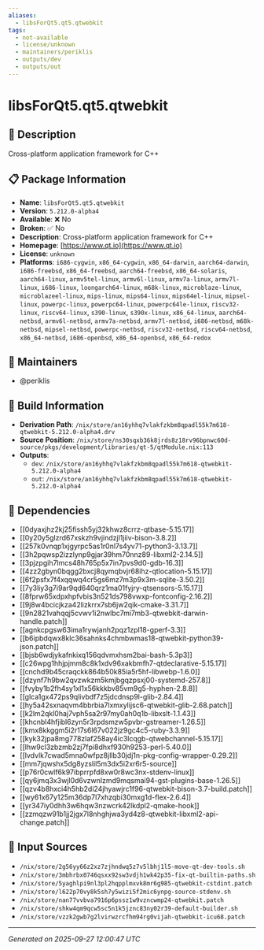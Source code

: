 ```yaml
---
aliases:
  - libsForQt5.qt5.qtwebkit
tags:
  - not-available
  - license/unknown
  - maintainers/periklis
  - outputs/dev
  - outputs/out
---
```


# libsForQt5.qt5.qtwebkit

## 📝 Description

Cross-platform application framework for C++

## 📋 Package Information

- **Name**: `libsForQt5.qt5.qtwebkit`
- **Version**: `5.212.0-alpha4`
- **Available**: ❌ No
- **Broken**: ✅ No
- **Description**: Cross-platform application framework for C++
- **Homepage**: [https://www.qt.io](https://www.qt.io)
- **License**: `unknown`
- **Platforms**: `i686-cygwin`, `x86_64-cygwin`, `x86_64-darwin`, `aarch64-darwin`, `i686-freebsd`, `x86_64-freebsd`, `aarch64-freebsd`, `x86_64-solaris`, `aarch64-linux`, `armv5tel-linux`, `armv6l-linux`, `armv7a-linux`, `armv7l-linux`, `i686-linux`, `loongarch64-linux`, `m68k-linux`, `microblaze-linux`, `microblazeel-linux`, `mips-linux`, `mips64-linux`, `mips64el-linux`, `mipsel-linux`, `powerpc-linux`, `powerpc64-linux`, `powerpc64le-linux`, `riscv32-linux`, `riscv64-linux`, `s390-linux`, `s390x-linux`, `x86_64-linux`, `aarch64-netbsd`, `armv6l-netbsd`, `armv7a-netbsd`, `armv7l-netbsd`, `i686-netbsd`, `m68k-netbsd`, `mipsel-netbsd`, `powerpc-netbsd`, `riscv32-netbsd`, `riscv64-netbsd`, `x86_64-netbsd`, `i686-openbsd`, `x86_64-openbsd`, `x86_64-redox`
## 👥 Maintainers

- @periklis


## 🔧 Build Information

- **Derivation Path**: `/nix/store/an16yhhq7vlakfzkbm8qpadl55k7m618-qtwebkit-5.212.0-alpha4.drv`
- **Source Position**: `/nix/store/ns30sqxb36k8jrds8z18rv96bpnwc60d-source/pkgs/development/libraries/qt-5/qtModule.nix:113`
- **Outputs**:
  - `dev`:  `/nix/store/an16yhhq7vlakfzkbm8qpadl55k7m618-qtwebkit-5.212.0-alpha4`
  - `out`:  `/nix/store/an16yhhq7vlakfzkbm8qpadl55k7m618-qtwebkit-5.212.0-alpha4`

## 🔗 Dependencies

- [[0dyaxjhz2kj25fissh5yj32khwz8crrz-qtbase-5.15.17]]
- [[0y20y5glzrd67xskzh9vjindzjl1jiiv-bison-3.8.2]]
- [[257k0vnqp1xjgyrpc5as1r0nl7s4yv71-python3-3.13.7]]
- [[3h2pqwsp2izzlynp9gjar39hm70nnz89-libxml2-2.14.5]]
- [[3pjzpgih7lmcs48h765p5x7in7pvs9d0-gdb-16.3]]
- [[4zz2gbyn0bqgg2bxcj8qymqbvjr68ihz-qtlocation-5.15.17]]
- [[6f2psfx7f4xqqwq4cr5gs6mz7m3p9x3m-sqlite-3.50.2]]
- [[7y3liy3g7i9ar9qd640qrz1ma01fyjry-qtsensors-5.15.17]]
- [[8fprw65xdpxhpfvbis3n521ds798vwxp-fontconfig-2.16.2]]
- [[9j8w4bcicjkza42lizkrrx7sb6jw2qik-cmake-3.31.7]]
- [[9n2821vahqqj5cvwv1i2nwlbc7mi7mb3-qtwebkit-darwin-handle.patch]]
- [[agnkcpgsw63ima1rywjanh2pqz1zpl18-gperf-3.3]]
- [[b6ipbdqwx8klc36sahnks4chmbwmas18-qtwebkit-python39-json.patch]]
- [[bjsb6wdjykafnkixq156qdvmxhsm2bai-bash-5.3p3]]
- [[c26wpg1hhjpjmm8c8k1xdv96xakbmfh7-qtdeclarative-5.15.17]]
- [[cnchd9b45craqckk864b50k85ia5r5hf-libwebp-1.6.0]]
- [[dzynf7h9bw2qvzwkzm5kmjbgqzpsxj00-systemd-257.8]]
- [[fvyby1b2fh4sy1xl1x56kkkbv85vm9g5-hyphen-2.8.8]]
- [[glca1gx472ps9qlivbdf7z5jdcdnsp9l-glib-2.84.4]]
- [[hy5a42sxnaqvm4bbrbia7lxmxylijsc6-qtwebkit-glib-2.68.patch]]
- [[k2lm2qkl0haj7vph5sa2r97my0ah0q1b-libxslt-1.1.43]]
- [[khcnbl4hfjibl6zyn5r3rpdsmzw5pvbr-gstreamer-1.26.5]]
- [[kmx8kkggm5i2r17s6l67v022jz9gc4c5-ruby-3.3.9]]
- [[kyk32jpa8mg778zlaf258ay4ic3lcqgb-qtwebchannel-5.15.17]]
- [[lhw9cl3zbzmb2zj7fpi8dhxf930h9253-perl-5.40.0]]
- [[lvdvlk7cwad5mna0wfpz8jllb30jdj1n-pkg-config-wrapper-0.29.2]]
- [[mm7jqwshx5dg8yzslil5m3dx5i2xr6r5-source]]
- [[p76r0cwlf6k97ibprrpfd8xw0r8wc3nx-stdenv-linux]]
- [[qy6jmq3x3wjl0d6vzwnlzmd9mqsmai94-gst-plugins-base-1.26.5]]
- [[qzv4b8hxci4h5hb2di24jhyawjrc1f96-qtwebkit-bison-3.7-build.patch]]
- [[wy61x67y125m36dp7l7xhzqbi30mxg1d-flex-2.6.4]]
- [[yr347iy0dhh3w6hqw3nzwcrk42lkdpl2-qmake-hook]]
- [[zzmqzw91b1jj2jgx7l8nhghjwa3yd4z8-qtwebkit-libxml2-api-change.patch]]

## 📁 Input Sources

- `/nix/store/2g56yy66z2xz7zjhndwq5z7v5lbhj1l5-move-qt-dev-tools.sh`
- `/nix/store/3mbhrbx0746qsxx92sw3vdjh1wk42p35-fix-qt-builtin-paths.sh`
- `/nix/store/5yaghlpi9nl3pl2hqpplmxvk8mr6g985-qtwebkit-cstdint.patch`
- `/nix/store/l622p70vy8k5sh7y5wizi5f2mic6ynpg-source-stdenv.sh`
- `/nix/store/nan77vvbva7916p6pssz1w9vzncwmp24-qtwebkit.patch`
- `/nix/store/shkw4qm9qcw5sc5n1k5jznc83ny02r39-default-builder.sh`
- `/nix/store/vzzk2gwb7g2lvirwzrcfhm94rg0vijah-qtwebkit-icu68.patch`

---
*Generated on 2025-09-27 12:00:47 UTC*
